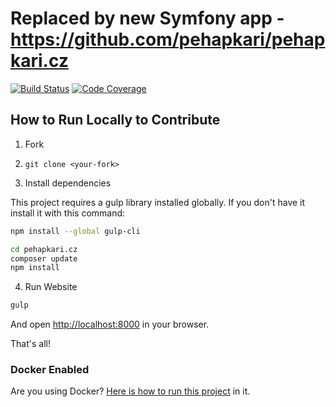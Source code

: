 # Replaced by new Symfony app - https://github.com/pehapkari/pehapkari.cz

[![Build Status](https://img.shields.io/travis/pehapkari/pehapkari.cz/master.svg?style=flat-square)](https://travis-ci.org/pehapkari/pehapkari.cz)
[![Code Coverage](https://img.shields.io/scrutinizer/coverage/g/pehapkari/pehapkari.cz.svg?style=flat-square)](https://scrutinizer-ci.com/g/pehapkari/pehapkari.cz)


## How to Run Locally to Contribute

1. Fork

2. `git clone <your-fork>`

3. Install dependencies

This project requires a gulp library installed globally. If you don't have it install it with this command:
```bash
npm install --global gulp-cli
```

```bash
cd pehapkari.cz
composer update
npm install
```

4. Run Website

```sh
gulp
```

And open [http://localhost:8000](http://localhost:8000) in your browser.

That's all!



### Docker Enabled

Are you using Docker? [Here is how to run this project](docs/docker.md) in it.
